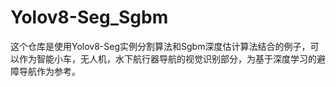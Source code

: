 # Yolov8-Seg_Sgbm
这个仓库是使用Yolov8-Seg实例分割算法和Sgbm深度估计算法结合的例子，可以作为智能小车，无人机，水下航行器导航的视觉识别部分，为基于深度学习的避障导航作为参考。
